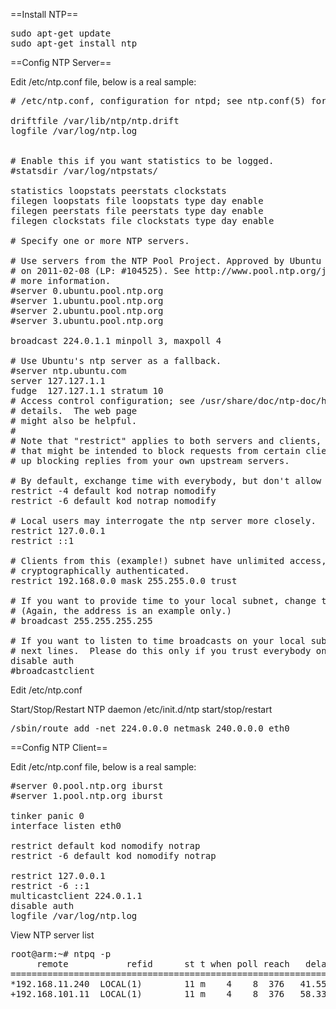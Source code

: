 ==Install NTP==

<pre>
sudo apt-get update
sudo apt-get install ntp
</pre>

==Config NTP Server==

Edit /etc/ntp.conf file, below is a real sample:

<pre>
# /etc/ntp.conf, configuration for ntpd; see ntp.conf(5) for help

driftfile /var/lib/ntp/ntp.drift
logfile /var/log/ntp.log


# Enable this if you want statistics to be logged.
#statsdir /var/log/ntpstats/

statistics loopstats peerstats clockstats
filegen loopstats file loopstats type day enable
filegen peerstats file peerstats type day enable
filegen clockstats file clockstats type day enable

# Specify one or more NTP servers.

# Use servers from the NTP Pool Project. Approved by Ubuntu Techni                                                         cal Board
# on 2011-02-08 (LP: #104525). See http://www.pool.ntp.org/join.ht                                                         ml for
# more information.
#server 0.ubuntu.pool.ntp.org
#server 1.ubuntu.pool.ntp.org
#server 2.ubuntu.pool.ntp.org
#server 3.ubuntu.pool.ntp.org

broadcast 224.0.1.1 minpoll 3, maxpoll 4

# Use Ubuntu's ntp server as a fallback.
#server ntp.ubuntu.com
server 127.127.1.1
fudge  127.127.1.1 stratum 10
# Access control configuration; see /usr/share/doc/ntp-doc/html/ac                                                         copt.html for
# details.  The web page <http://support.ntp.org/bin/view/Support/                                                         AccessRestrictions>
# might also be helpful.
#
# Note that "restrict" applies to both servers and clients, so a c                                                         onfiguration
# that might be intended to block requests from certain clients co                                                         uld also end
# up blocking replies from your own upstream servers.

# By default, exchange time with everybody, but don't allow config                                                         uration.
restrict -4 default kod notrap nomodify
restrict -6 default kod notrap nomodify

# Local users may interrogate the ntp server more closely.
restrict 127.0.0.1
restrict ::1

# Clients from this (example!) subnet have unlimited access, but o                                                         nly if
# cryptographically authenticated.
restrict 192.168.0.0 mask 255.255.0.0 trust

# If you want to provide time to your local subnet, change the nex                                                         t line.
# (Again, the address is an example only.)
# broadcast 255.255.255.255

# If you want to listen to time broadcasts on your local subnet, d                                                         e-comment the
# next lines.  Please do this only if you trust everybody on the n                                                         etwork!
disable auth
#broadcastclient
</pre>

Edit /etc/ntp.conf

Start/Stop/Restart NTP daemon
/etc/init.d/ntp start/stop/restart

<pre>/sbin/route add -net 224.0.0.0 netmask 240.0.0.0 eth0</pre>

==Config NTP Client==

Edit /etc/ntp.conf file, below is a real sample:

<pre>
#server 0.pool.ntp.org iburst
#server 1.pool.ntp.org iburst

tinker panic 0
interface listen eth0

restrict default kod nomodify notrap
restrict -6 default kod nomodify notrap

restrict 127.0.0.1
restrict -6 ::1
multicastclient 224.0.1.1
disable auth
logfile /var/log/ntp.log
</pre>

View NTP server list
<pre>
root@arm:~# ntpq -p
     remote           refid      st t when poll reach   delay   offset  jitter
==============================================================================
*192.168.11.240  LOCAL(1)        11 m    4    8  376   41.552   -3.044   0.289
+192.168.101.11  LOCAL(1)        11 m    4    8  376   58.331    5.223   0.296
</pre>

